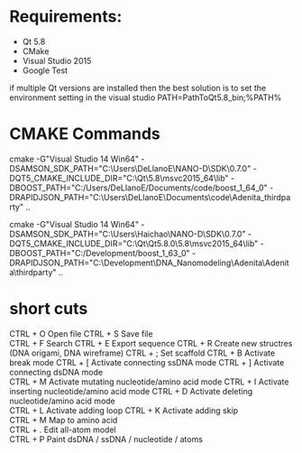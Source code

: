 # Requirements:

- Qt 5.8
- CMake
- Visual Studio 2015
- Google Test

if multiple Qt versions are installed then the best solution is to set the environment setting in the visual studio  PATH=PathToQt5.8_bin;%PATH%

# CMAKE Commands

cmake -G"Visual Studio 14 Win64" -DSAMSON_SDK_PATH="C:\Users\DeLlanoE\NANO-D\SDK\0.7.0" -DQT5_CMAKE_INCLUDE_DIR="C:\Qt\5.8\msvc2015_64\lib" -DBOOST_PATH="C:/Users/DeLlanoE/Documents/code/boost_1_64_0" -DRAPIDJSON_PATH="C:\Users\DeLlanoE\Documents\code\Adenita_thirdparty" ..

cmake -G"Visual Studio 14 Win64" -DSAMSON_SDK_PATH="C:\Users\Haichao\NANO-D\SDK\0.7.0" -DQT5_CMAKE_INCLUDE_DIR="C:\Qt\Qt5.8.0\5.8\msvc2015_64\lib" -DBOOST_PATH="C:/Development/boost_1_63_0" -DRAPIDJSON_PATH="C:\Development\DNA_Nanomodeling\Adenita\Adenita\thirdparty" ..

# short cuts

CTRL + O 	Open file 
CTRL + S	Save file 	
CTRL + F 	Search
CTRL + E 	Export sequence
CTRL + R 	Create new structres (DNA origami, DNA wireframe)
CTRL + ; 	Set scaffold
CTRL + B 	Activate break mode 
CTRL + [ 	Activate connecting ssDNA mode
CTRL + ]	Activate connecting dsDNA mode 	
CTRL + M	Activate mutating nucleotide/amino acid mode
CTRL + I	Activate inserting nucleotide/amino acid mode
CTRL + D	Activate deleting nucleotide/amino acid mode 	
CTRL + L 	Activate adding loop 
CTRL + K	Activate adding skip 	
CTRL + M	Map to amino acid 	
CTRL + .	Edit all-atom model 	
CTRL + P	Paint dsDNA / ssDNA / nucleotide / atoms